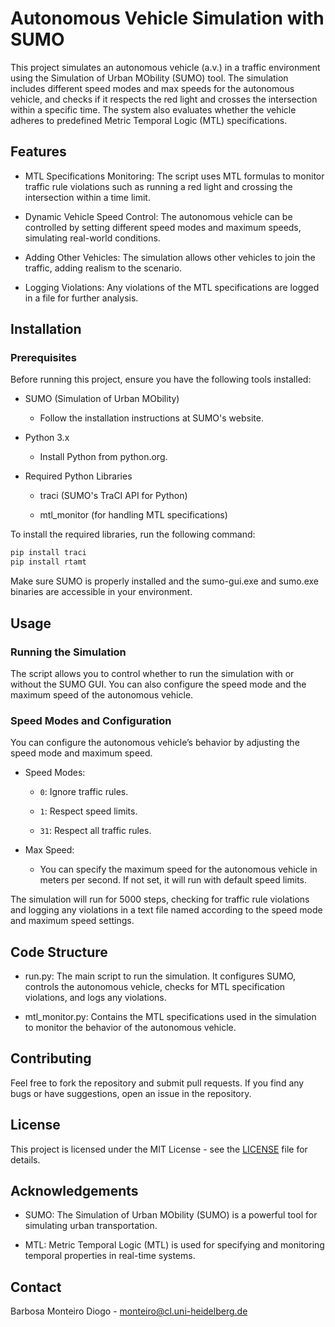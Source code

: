 # Autonomous Vehicle Simulation with SUMO
This project simulates an autonomous vehicle (a.v.) in a traffic environment using the Simulation of Urban MObility (SUMO) tool. The simulation includes different speed modes and max speeds for the autonomous vehicle, and checks if it respects the red light and crosses the intersection within a specific time. The system also evaluates whether the vehicle adheres to predefined Metric Temporal Logic (MTL) specifications.

## Features
- MTL Specifications Monitoring: The script uses MTL formulas to monitor traffic rule violations such as running a red light and crossing the intersection within a time limit.

- Dynamic Vehicle Speed Control: The autonomous vehicle can be controlled by setting different speed modes and maximum speeds, simulating real-world conditions.

- Adding Other Vehicles: The simulation allows other vehicles to join the traffic, adding realism to the scenario.

- Logging Violations: Any violations of the MTL specifications are logged in a file for further analysis.

## Installation
### Prerequisites
Before running this project, ensure you have the following tools installed:

- SUMO (Simulation of Urban MObility)

    - Follow the installation instructions at SUMO's website.

- Python 3.x

    - Install Python from python.org.

- Required Python Libraries

  - traci (SUMO's TraCI API for Python)

  - mtl_monitor (for handling MTL specifications)

To install the required libraries, run the following command:
```python
pip install traci
pip install rtamt
```
Make sure SUMO is properly installed and the sumo-gui.exe and sumo.exe binaries are accessible in your environment.

## Usage
### Running the Simulation
The script allows you to control whether to run the simulation with or without the SUMO GUI. You can also configure the speed mode and the maximum speed of the autonomous vehicle.

### Speed Modes and Configuration
You can configure the autonomous vehicle’s behavior by adjusting the speed mode and maximum speed.

- Speed Modes:

    - `0`: Ignore traffic rules.

    - `1`: Respect speed limits.

    - `31`: Respect all traffic rules.

- Max Speed:

    - You can specify the maximum speed for the autonomous vehicle in meters per second. If not set, it will run with default speed limits.

The simulation will run for 5000 steps, checking for traffic rule violations and logging any violations in a text file named according to the speed mode and maximum speed settings.

## Code Structure
- run.py: The main script to run the simulation. It configures SUMO, controls the autonomous vehicle, checks for MTL specification violations, and logs any violations.

- mtl_monitor.py: Contains the MTL specifications used in the simulation to monitor the behavior of the autonomous vehicle.

## Contributing
Feel free to fork the repository and submit pull requests. If you find any bugs or have suggestions, open an issue in the repository.

## License
This project is licensed under the MIT License - see the [LICENSE](LICENSE) file for details.

## Acknowledgements
- SUMO: The Simulation of Urban MObility (SUMO) is a powerful tool for simulating urban transportation.

- MTL: Metric Temporal Logic (MTL) is used for specifying and monitoring temporal properties in real-time systems.

## Contact
Barbosa Monteiro Diogo - monteiro@cl.uni-heidelberg.de